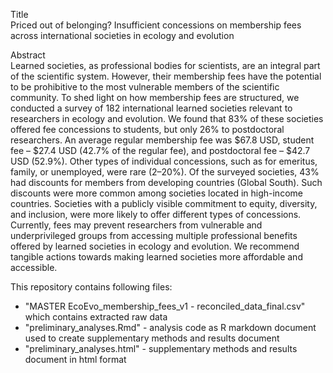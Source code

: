 Title   
Priced out of belonging? Insufficient concessions on membership fees across international societies in ecology and evolution     

Abstract   
Learned societies, as professional bodies for scientists, are an integral part of the scientific system. However, their membership fees have the potential to be prohibitive to the most vulnerable members of the scientific community. To shed light on how membership fees are structured, we conducted a survey of 182 international learned societies relevant to researchers in ecology and evolution. We found that 83% of these societies offered fee concessions to students, but only 26% to postdoctoral researchers. An average regular membership fee was $67.8 USD, student fee – $27.4 USD (42.7% of the regular fee), and postdoctoral fee – $42.7 USD (52.9%). Other types of individual concessions, such as for emeritus, family, or unemployed, were rare (2–20%). Of the surveyed societies, 43% had discounts for members from developing countries (Global South). Such discounts were more common among societies located in high-income countries. Societies with a publicly visible commitment to equity, diversity, and inclusion, were more likely to offer different types of concessions. Currently, fees may prevent researchers from vulnerable and underprivileged groups from accessing multiple professional benefits offered by learned societies in ecology and evolution. We recommend tangible actions towards making learned societies more affordable and accessible.   

This repository contains following files:   
- "MASTER EcoEvo_membership_fees_v1 - reconciled_data_final.csv" which contains extracted raw data   
- "preliminary_analyses.Rmd" - analysis code as R markdown document used to create supplementary methods and results document   
- "preliminary_analyses.html" - supplementary methods and results document in html format  
